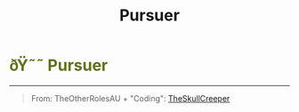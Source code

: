 ﻿---
lang: en-US
title: Pursuer
prev:
next:
---

# <font color="#617218">ðŸ˜˜ <b>Pursuer</b></font> <Badge text="Benign" type="tip" vertical="middle"/>
---

> From: TheOtherRolesAU + "Coding": [TheSkullCreeper](https://github.com/Loonie-Toons)
